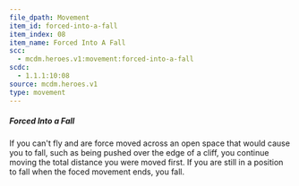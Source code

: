 ```yaml
---
file_dpath: Movement
item_id: forced-into-a-fall
item_index: 08
item_name: Forced Into A Fall
scc:
  - mcdm.heroes.v1:movement:forced-into-a-fall
scdc:
  - 1.1.1:10:08
source: mcdm.heroes.v1
type: movement
---
```


##### Forced Into a Fall

If you can't fly and are force moved across an open space that would cause you to fall, such as being pushed over the edge of a cliff, you continue moving the total distance you were moved first. If you are still in a position to fall when the foced movement ends, you fall.
